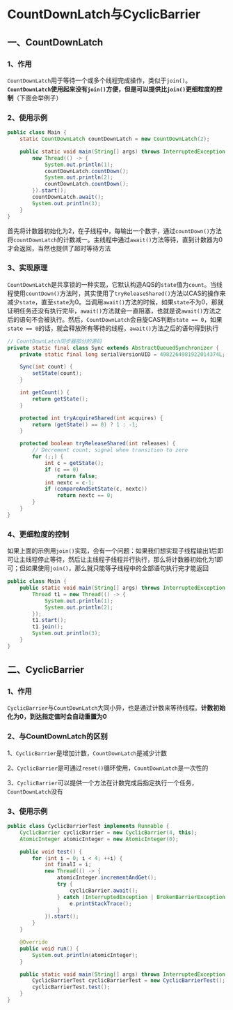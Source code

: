 # CountDownLatch与CyclicBarrier

一、CountDownLatch
----------------

### 1、作用

`CountDownLatch`用于等待一个或多个线程完成操作，类似于`join()`。**`CountDownLatch`使用起来没有`join()`方便，但是可以提供比`join()`更细粒度的控制**（下面会举例子）

### 2、使用示例

```java
public class Main {
    static CountDownLatch countDownLatch = new CountDownLatch(2);

    public static void main(String[] args) throws InterruptedException {
        new Thread(() -> {
            System.out.println(1);
            countDownLatch.countDown();
            System.out.println(2);
            countDownLatch.countDown();
        }).start();
        countDownLatch.await();
        System.out.println(3);
    }
}
```

首先将计数器初始化为2，在子线程中，每输出一个数字，通过`countDown()`方法将`countDownLatch`的计数减一。主线程中通过`await()`方法等待，直到计数器为0才会返回，当然也提供了超时等待方法

### 3、实现原理

`CountDownLatch`是共享锁的一种实现，它默认构造AQS的`state`值为`count`。当线程使用`countDown()`方法时，其实使用了`tryReleaseShared()`方法以CAS的操作来减少`state`，直至`state`为0。当调用`await()`方法的时候，如果`state`不为0，那就证明任务还没有执行完毕，`await()`方法就会一直阻塞，也就是说`await()`方法之后的语句不会被执行。然后，`CountDownLatch`会自旋CAS判断`state == 0`，如果`state == 0`的话，就会释放所有等待的线程，`await()`方法之后的语句得到执行

```java
// CountDownLatch同步器部分的源码
private static final class Sync extends AbstractQueuedSynchronizer {
    private static final long serialVersionUID = 4982264981922014374L;

    Sync(int count) {
        setState(count);
    }

    int getCount() {
        return getState();
    }

    protected int tryAcquireShared(int acquires) {
        return (getState() == 0) ? 1 : -1;
    }

    protected boolean tryReleaseShared(int releases) {
        // Decrement count; signal when transition to zero
        for (;;) {
            int c = getState();
            if (c == 0)
                return false;
            int nextc = c-1;
            if (compareAndSetState(c, nextc))
                return nextc == 0;
        }
    }
}
```

### 4、更细粒度的控制

如果上面的示例用`join()`实现，会有一个问题：如果我们想实现子线程输出1后即可让主线程停止等待，然后让主线程子线程并行执行，那么将计数器初始化为1即可；但如果使用`join()`，那么就只能等子线程中的全部语句执行完才能返回

```java
public class Main {
    public static void main(String[] args) throws InterruptedException {
        Thread t1 = new Thread(() -> {
            System.out.println(1);
            System.out.println(2);
        });
        t1.start();
        t1.join();
        System.out.println(3);
    }
}
```

二、CyclicBarrier
---------------

### 1、作用

`CyclicBarrier`与`CountDownLatch`大同小异，也是通过计数来等待线程。**计数初始化为0，到达指定值时会自动重置为0**

### 2、与CountDownLatch的区别

1、`CyclicBarrier`是增加计数，`CountDownLatch`是减少计数

2、`CyclicBarrier`是可通过`reset()`循环使用，`CountDownLatch`是一次性的

3、`CyclicBarrier`可以提供一个方法在计数完成后指定执行一个任务，`CountDownLatch`没有

### 3、使用示例

```java
public class CyclicBarrierTest implements Runnable {
    CyclicBarrier cyclicBarrier = new CyclicBarrier(4, this);
    AtomicInteger atomicInteger = new AtomicInteger(0);

    public void test() {
        for (int i = 0; i < 4; ++i) {
            int finalI = i;
            new Thread(() -> {
                atomicInteger.incrementAndGet();
                try {
                    cyclicBarrier.await();
                } catch (InterruptedException | BrokenBarrierException e) {
                    e.printStackTrace();
                }
            }).start();
        }
    }

    @Override
    public void run() {
        System.out.println(atomicInteger);
    }

    public static void main(String[] args) throws InterruptedException {
        CyclicBarrierTest cyclicBarrierTest = new CyclicBarrierTest();
        cyclicBarrierTest.test();
    }
}
```